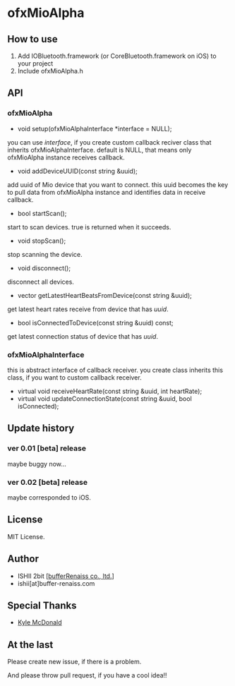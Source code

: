 # ofxMioAlpha

## How to use

1. Add IOBluetooth.framework (or CoreBluetooth.framework on iOS) to your project
2. Include ofxMioAlpha.h

## API

### ofxMioAlpha

* void setup(ofxMioAlphaInterface *interface = NULL);

you can use _interface_, if you create custom callback reciver class that inherits ofxMioAlphaInterface.
default is NULL, that means only ofxMioAlpha instance receives callback.

* void  addDeviceUUID(const string &uuid);

add uuid of Mio device that you want to connect.
this uuid becomes the key to pull data from ofxMioAlpha instance and identifies data in receive callback.

* bool startScan();

start to scan devices. true is returned when it succeeds.

* void stopScan();

stop scanning the device.

* void disconnect();

disconnect all devices.

* vector<int> getLatestHeartBeatsFromDevice(const string &uuid);

get latest heart rates receive from device that has _uuid_.

* bool isConnectedToDevice(const string &uuid) const;

get latest connection status of device that has _uuid_.

### ofxMioAlphaInterface

this is abstract interface of callback receiver. you create class inherits this class, if you want to custom callback receiver.

* virtual void receiveHeartRate(const string &uuid, int heartRate);
* virtual void updateConnectionState(const string &uuid, bool isConnected);


## Update history

### ver 0.01 [beta] release

maybe buggy now...

### ver 0.02 [beta] release

maybe corresponded to iOS.

## License

MIT License.

## Author

* ISHII 2bit [[bufferRenaiss co., ltd.](http://buffer-renaiss.com)]
* ishii[at]buffer-renaiss.com

## Special Thanks

* [Kyle McDonald](https://twitter.com/kcimc)

## At the last

Please create new issue, if there is a problem.

And please throw pull request, if you have a cool idea!!